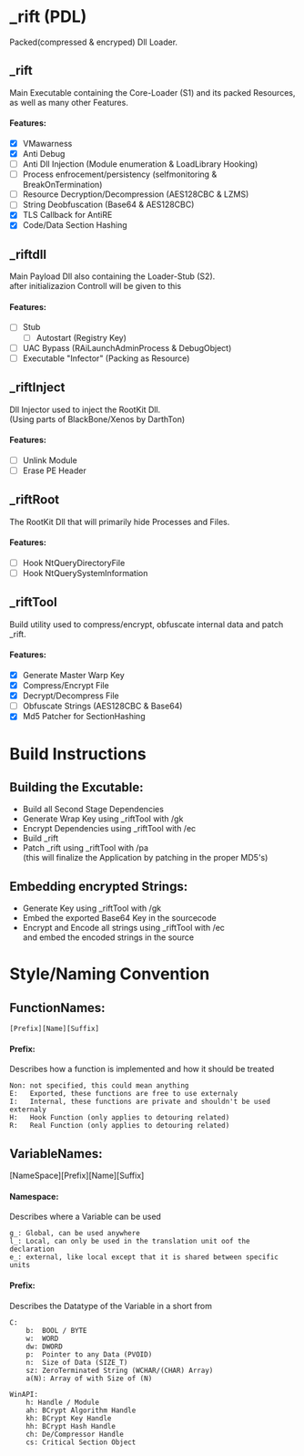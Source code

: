 # \_rift (PDL)
Packed(compressed & encryped) Dll Loader.

## \_rift
Main Executable containing the Core-Loader (S1) and its packed Resources,
as well as many other Features.

#### Features:
- [x] VMawarness
- [X] Anti Debug
- [ ] Anti Dll Injection (Module enumeration & LoadLibrary Hooking)
- [ ] Process enfrocement/persistency (selfmonitoring & BreakOnTermination)
- [ ] Resource Decryption/Decompression (AES128CBC & LZMS)
- [ ] String Deobfuscation (Base64 & AES128CBC)
- [x] TLS Callback for AntiRE
- [x] Code/Data Section Hashing

## \_riftdll
Main Payload Dll also containing the Loader-Stub (S2).\
after initializazion Controll will be given to this

#### Features:
- [ ] Stub
  - [ ] Autostart (Registry Key)
- [ ] UAC Bypass (RAiLaunchAdminProcess & DebugObject)
- [ ] Executable "Infector" (Packing as Resource)

## \_riftInject
Dll Injector used to inject the RootKit Dll.\
(Using parts of BlackBone/Xenos by DarthTon)

#### Features:
- [ ] Unlink Module
- [ ] Erase PE Header

## \_riftRoot
The RootKit Dll that will primarily hide Processes and Files.

#### Features:
- [ ] Hook NtQueryDirectoryFile
- [ ] Hook NtQuerySystemInformation

## \_riftTool
Build utility used to compress/encrypt, obfuscate internal data and patch _rift.

#### Features:
- [x] Generate Master Warp Key
- [x] Compress/Encrypt File
- [x] Decrypt/Decompress File
- [ ] Obfuscate Strings (AES128CBC & Base64)
- [x] Md5 Patcher for SectionHashing

# Build Instructions
## Building the Excutable:
- Build all Second Stage Dependencies
- Generate Wrap Key using _riftTool with /gk
- Encrypt Dependencies using _riftTool with /ec
- Build _rift 
- Patch _rift using _riftTool with /pa\
  (this will finalize the Application by patching in the proper MD5's)

## Embedding encrypted Strings:
- Generate Key using _riftTool with /gk
- Embed the exported Base64 Key in the sourcecode
- Encrypt and Encode all strings using _riftTool with /ec\
  and embed the encoded strings in the source

# Style/Naming Convention
## FunctionNames:
`[Prefix][Name][Suffix]`

#### Prefix:
Describes how a function is implemented and how it should be treated
```
Non: not specified, this could mean anything
E:   Exported, these functions are free to use externaly
I:   Internal, these functions are private and shouldn't be used externaly
H:   Hook Function (only applies to detouring related)
R:   Real Function (only applies to detouring related)
```

## VariableNames:
[NameSpace][Prefix][Name][Suffix]

#### Namespace:
Describes where a Variable can be used
```
g_: Global, can be used anywhere
l_: Local, can only be used in the translation unit oof the declaration
e_: external, like local except that it is shared between specific units
```

#### Prefix:
Describes the Datatype of the Variable in a short from
```
C:
    b:  BOOL / BYTE
    w:  WORD
    dw: DWORD
    p:  Pointer to any Data (PVOID)
    n:  Size of Data (SIZE_T)
    sz: ZeroTerminated String (WCHAR/(CHAR) Array)
    a(N): Array of with Size of (N)

WinAPI:
    h: Handle / Module
    ah: BCrypt Algorithm Handle
    kh: BCrypt Key Handle
    hh: BCrypt Hash Handle
    ch: De/Compressor Handle
    cs: Critical Section Object
```